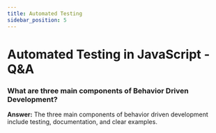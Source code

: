 ```yaml
---
title: Automated Testing
sidebar_position: 5
---
```


# Automated Testing in JavaScript - Q&A

### What are three main components of Behavior Driven Development?

**Answer:** The three main components of behavior driven development include testing, documentation, and clear examples.
